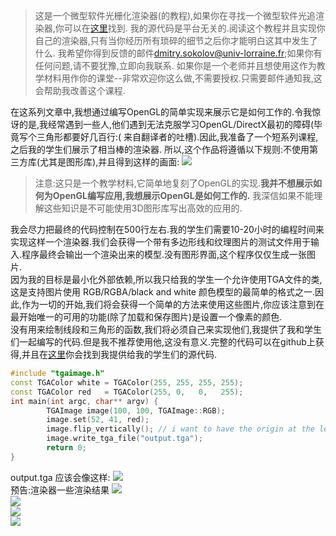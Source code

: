 > 这是一个微型软件光栅化渲染器(的教程),如果你在寻找一个微型软件光追渲染器,你可以在[这里](https://github.com/ssloy/tinyraytracer)找到.
> 我的源代码是平台无关的.阅读这个教程并且实现你自己的渲染器,只有当你经历所有琐碎的细节之后你才能明白这其中发生了什么.
> 我希望你得到反馈的邮件[dmitry.sokolov@univ-lorraine.fr](dmitry.sokolov@univ-lorraine.fr);如果你有任何问题,请不要犹豫,立即向我联系.
> 如果你是一个老师并且想使用这作为教学材料用作你的课堂--非常欢迎你这么做,不需要授权.只需要邮件通知我,这会帮助我改善这个课程.  

在这系列文章中,我想通过编写OpenGL的简单实现来展示它是如何工作的.令我惊讶的是,我经常遇到一些人,他们遇到无法克服学习OpenGL/DirectX最初的障碍(毕竟写个三角形都要好几百行:( 来自翻译者的吐槽).因此,我准备了一个短系列课程,之后我的学生们展示了相当棒的渲染器.
所以,这个作品将遵循以下规则:不使用第三方库(尤其是图形库),并且得到这样的画面:
![](https://raw.githubusercontent.com/ssloy/tinyrenderer/gh-pages/img/00-home/africanhead.png)
>注意:这只是一个教学材料,它简单地复刻了OpenGL的实现.**我并不想展示如何为OpenGL编写应用,我想展示OpenGL是如何工作的.** 我深信如果不能理解这些知识是不可能使用3D图形库写出高效的应用的.  

我会尽力把最终的代码控制在500行左右.我的学生们需要10-20小时的编程时间来实现这样一个渲染器.我们会获得一个带有多边形线和纹理图片的测试文件用于输入.程序最终会输出一个渲染出来的模型.没有图形界面,这个程序仅仅生成一张图片.  
因为我的目标是最小化外部依赖,所以我只给我的学生一个允许使用TGA文件的类,这是支持图片使用 RGB/RGBA/black and white 颜色模型的最简单的格式之一.因此,作为一切的开始,我们将会获得一个简单的方法来使用这些图片,你应该注意到在最开始唯一的可用的功能(除了加载和保存图片)是设置一个像素的颜色.  
没有用来绘制线段和三角形的函数,我们将必须自己来实现他们,我提供了我和学生们一起编写的代码.但是我不推荐使用他,这没有意义.完整的代码可以在github上获得,并且在[这里](https://github.com/ssloy/tinyrenderer/tree/909fe20934ba5334144d2c748805690a1fa4c89f)你会找到我提供给我的学生们的源代码.
```cpp
#include "tgaimage.h"
const TGAColor white = TGAColor(255, 255, 255, 255);
const TGAColor red   = TGAColor(255, 0,   0,   255);
int main(int argc, char** argv) {
        TGAImage image(100, 100, TGAImage::RGB);
        image.set(52, 41, red);
        image.flip_vertically(); // i want to have the origin at the left bottom corner of the image
        image.write_tga_file("output.tga");
        return 0;
}
```
output.tga 应该会像这样:
![](https://raw.githubusercontent.com/ssloy/tinyrenderer/gh-pages/img/00-home/reddot.png)  
预告:渲染器一些渲染结果
![](https://raw.githubusercontent.com/ssloy/tinyrenderer/gh-pages/img/00-home/demon.png)  
![](https://raw.githubusercontent.com/ssloy/tinyrenderer/gh-pages/img/00-home/diablo-glow.png)  
![](https://raw.githubusercontent.com/ssloy/tinyrenderer/gh-pages/img/00-home/boggie.png)  
![](https://raw.githubusercontent.com/ssloy/tinyrenderer/gh-pages/img/00-home/diablo-ssao.png)   